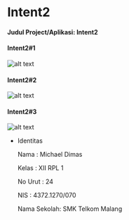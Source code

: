 # Intent2

#### Judul Project/Aplikasi: Intent2

#### Intent2#1

![alt text](https://dimassbwblog.files.wordpress.com/2016/10/intent21.png "Intent2#1")

#### Intent2#2

![alt text](https://dimassbwblog.files.wordpress.com/2016/10/intent22.png "Intent2#2")

#### Intent2#3

![alt text](https://dimassbwblog.files.wordpress.com/2016/10/intent23.png "Intent2#3")

* Identitas
  
  Nama        : Michael Dimas
  
  Kelas       : XII RPL 1
  
  No Urut     : 24
  
  NIS         : 4372.1270/070
  
  Nama Sekolah: SMK Telkom Malang
